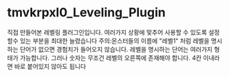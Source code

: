# tmvkrpxl0_Leveling_Plugin
직접 만들어본 레벨링 플러그인입니다. 여러가지 상황에 맟추어 사용할 수 있도록 설정할수 있는 부분을 최대한 늘렸습니다
주의:몬스터들의 이름에 "레벨1" 처럼 레벨을 명시하는 단어가 없으면 경험치가 들어오지 않습니다. 레벨을 명시하는 단어는 여러가지 형태가 가능합니다.
그러나 숫자는 무조건 레벨의 오른쪽에 존재해야 합니다. 4칸 이내라면 바로 붙어있지 않아도 됩니다
